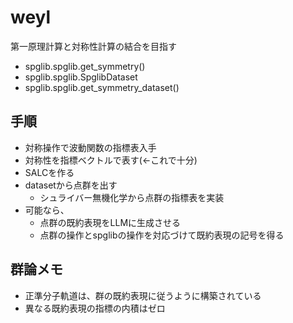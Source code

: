 # weyl
第一原理計算と対称性計算の結合を目指す
- spglib.spglib.get_symmetry()
- spglib.spglib.SpglibDataset
- spglib.spglib.get_symmetry_dataset()
## 手順
- 対称操作で波動関数の指標表入手
- 対称性を指標ベクトルで表す(<-これで十分)
- SALCを作る
- datasetから点群を出す
  - シュライバー無機化学から点群の指標表を実装
- 可能なら、
  - 点群の既約表現をLLMに生成させる
  - 点群の操作とspglibの操作を対応づけて既約表現の記号を得る
## 群論メモ
- 正準分子軌道は、群の既約表現に従うように構築されている
- 異なる既約表現の指標の内積はゼロ
